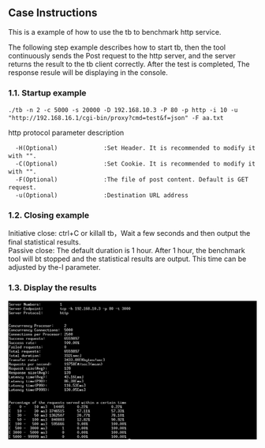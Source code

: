 ## Case Instructions

This is a example of how to use the tb to benchmark http service.

The following step example describes how to start tb, then the tool continuously sends the Post request to the http server, and the server returns the result to the tb client correctly. After the test is completed, The response resule will be displaying in the console.

### 1.1. Startup example
```text
./tb -n 2 -c 5000 -s 20000 -D 192.168.10.3 -P 80 -p http -i 10 -u "http://192.168.16.1/cgi-bin/proxy?cmd=test&f=json" -F aa.txt
```

http protocol parameter description
```text
  -H(Optional)             :Set Header. It is recommended to modify it with "".
  -C(Optional)             :Set Cookie. It is recommended to modify it with "".
  -F(Optional)             :The file of post content. Default is GET request.
  -u(Optional)             :Destination URL address
```

### 1.2. Closing example
Initiative close: ctrl+C or killall tb，Wait a few seconds and then output the final statistical results.<br/>
Passive close: The default duration is 1 hour. After 1 hour, the benchmark tool will bt stopped and the statistical results are output. This time can be adjusted by the-I parameter.


### 1.3. Display the results
![results](../../assets/tb_http_result.png)